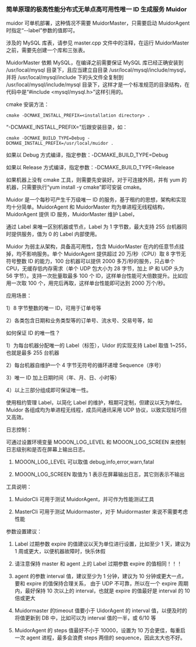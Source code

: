 ### 简单原理的极高性能分布式无单点高可用性唯一 ID 生成服务 Muidor

muidor 可单机部署，这种情况不需要 MuidorMaster，只需要启动 MuidorAgent 时指定“--label”参数的值即可。

涉及的 MySQL 库表，请参见 master.cpp 文件中的注释，在运行 MuidorMaster 之前，需要先创建一个库和三张表。

MuidorMaster 依赖 MySQL，在编译之前需要保证 MySQL 库已经正确安装到 /usr/local/mysql 目录下，且应当建立自目录 /usr/local/mysql/include/mysql，并将 /usr/local/mysql/include 下的头文件全复制到 /usr/local/mysql/include/mysql 目录下，这样才是一个标准规范的目录结构，在代码中是“#include <mysql/mysql.h>”这样引用的。

cmake 安装方法：
```
cmake -DCMAKE_INSTALL_PREFIX=<installation directory> .
```

“-DCMAKE_INSTALL_PREFIX=”后跟安装目录，如：

```
cmake -DCMAKE_BUILD_TYPE=Debug -DCMAKE_INSTALL_PREFIX=/usr/local/muidor .
```

如果以 Debug 方式编译，指定参数：-DCMAKE_BUILD_TYPE=Debug

如果以 Release 方式编译，指定参数：-DCMAKE_BUILD_TYPE=Release

如果机器上没有 cmake 工具，则需要先安装好。对于可连接外网，并有 yum 的机器，只需要执行“yum install -y cmake”即可安装 cmake。

Muidor 是一个每秒可产生千万级唯一 ID 的服务，基于租约的思想，架构和实现均十分简单。MuidorAgent 和 MuidorMaster 均为单进程无线程结构，MuidorAgent 提供 ID 服务，MuidorMaster 维护 Label，

通过 Label 来唯一区别机器或节点，Label 为 1 字节数，最大支持 255 台机器同时提供服务，值为 0 的 Label 内部使用。

Muidor 为弱主从架构，具备高可用性，包含 MuidorMaster 在内的任意节点挂掉，均不影响服务。单个 MuidorAgent 提供超过 20 万/秒（CPU）取 8 字节无符号整数 ID 的能力，100 台机器可以提供 2000 多万/秒的服务，只占单个 CPU，无缓存低内存需求（单个 UDP 包大小为 28 字节，加上 IP 和 UDP 头为 56 字节）。支持一次批量取最多 100 个 ID，这样单台性能可大倍数提升。比如应用一次取 100 个，用完后再取，这样单台性能即可达到 2000 万个/秒。

应用场景：

1）8 字节整数的唯一 ID，可用于订单号等

2）各类包含日期和业务类型等的订单号、流水号、交易号等，如

如何保证 ID 的唯一性？

1）为每台机器分配唯一的 Label（标签），Uidor 的实现支持 Label 取值 1~255，也就是最多 255 台机器

2）每台机器自维护一个 4 字节无符号的循环递增 Sequence（序号）

3）唯一 ID 加上日期时间（年、月、日、小时等）

4）以上三部分组成即可保证唯一性。

使用租约管理 Label，以简化 Label 的维护，租期可定制，但建议以天为单位。
Muidor 各组成均为单进程无线程，成员间通讯采用 UDP 协议，以致实现轻巧但又高效。

日志控制：

可通过设置环境变量 MOOON_LOG_LEVEL 和 MOOON_LOG_SCREEN 来控制日志级别和是否在屏幕上输出日志。

1) MOOON_LOG_LEVEL 可以取值 debug,info,error,warn,fatal

2) MOOON_LOG_SCREEN 取值为 1 表示在屏幕输出日志，其它则表示不输出

工具说明：

1) MuidorCli 可用于测试 MuidorAgent，并可作为性能测试工具

2) MasterCli 可用于测试 Muidormaster，对于 Muidormaster 来说不需要考虑性能

参数设置建议：

1) Label 过期参数 expire 的值建议以天为单位进行设置，比如至少 1 天，建议为 1 周或更大，以便机器故障时，快乐休假

2) 请注意保持 master 和 agent 上的 Label 过期参数 expire 的值相同！！！

3) agent 的参数 interval 值，建议至少为 1 分钟，建议为 10 分钟或更大一点，要和 expire 的值保持合理关系，
     由于 UDP 不可靠，所以在一个 expire 周期内，最好保持 10 次以上的 interval，也就是 expire 的值最好是 interval 的 10 倍或更大

4) Muidormaster 的timeout 值要小于 UidorAgent 的 interval 值，以便及时的将值更新到 DB 中，比如可以为 interval 值的一半，或 6/10 等

5) MuidorAgent 的 steps 值最好不小于 10000，设置为 10 万会更佳，每重启一次 agent 进程，最多会浪费 steps 两倍的 sequence，因此太大也不好。
